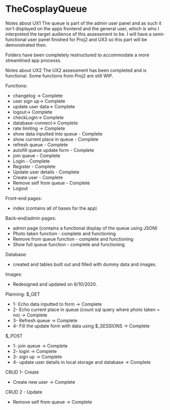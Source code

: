 # TheCosplayQueue

Notes about UX1
The queue is part of the admin user panel and as such it isn't displayed on the apps frontend and the general user, which is who I interpreted the target audience of this assessment to be. I will have a semi-functional user panel finished for Proj2 and UX3 so this part will be demonstrated then. 

Folders have been completely restructured to accommodate a more streamlined app processs. 

Notes about UX2
The UX2 assessment has been completed and is functional. Some functions from Proj2 are still WIP.

Functions:
- changelog -> Complete
- user sign up-> Complete
- update user data-> Complete
- logout-> Complete
- checkLogin-> Complete
- database-connect-> Complete
- rate limiting -> Complete
- show data inputted into queue - Complete
- show current place in queue - Complete
- refresh queue - Complete
- autofill queue update form - Complete
- join queue - Complete
- Login - Complete
- Register - Complete
- Update user details - Complete
- Create user - Complete
- Remove self from queue - Complete
- Logout 

Front-end pages:
- index (contains all of bases for the app)

Back-end/admin pages:
- admin page (contains a functional display of the queue using JSON)
- Photo taken function - complete and functioning
- Remove from queue function - complete and functioning
- Show full queue function - complete and functioning

Database:
- created and tables built out and filled with dummy data and images.
 
Images:
- Redesigned and updated on 6/10/2020.

Planning:
$_GET
- 1- Echo data inputted to form -> Complete
- 2- Echo current place in queue (count sql query where photo taken = no) -> Complete
- 3- Refresh queue -> Complete
- 4- Fill the update form with data using $_SESSIONS -> Complete

$_POST
- 1- join queue -> Complete
- 2- login -> Complete
- 3- sign up -> Complete
- 4- update user details in local storage and database -> Complete

CRUD 1- Create
- Create new user -> Complete

CRUD 2 - Update
- Remove self from queue -> Complete
